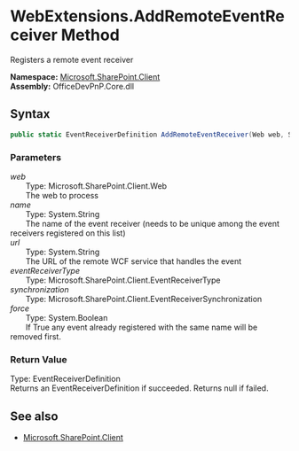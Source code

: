 # WebExtensions.AddRemoteEventReceiver Method  
Registers a remote event receiver  

**Namespace:** [Microsoft.SharePoint.Client](Microsoft.SharePoint.Client.md)  
**Assembly:** OfficeDevPnP.Core.dll  
## Syntax
```C#
public static EventReceiverDefinition AddRemoteEventReceiver(Web web, String name, String url, EventReceiverType eventReceiverType, EventReceiverSynchronization synchronization, Boolean force)
```
### Parameters
*web*  
&emsp;&emsp;Type: Microsoft.SharePoint.Client.Web  
&emsp;&emsp;The web to process  
*name*  
&emsp;&emsp;Type: System.String  
&emsp;&emsp;The name of the event receiver (needs to be unique among the event receivers registered on this list)  
*url*  
&emsp;&emsp;Type: System.String  
&emsp;&emsp;The URL of the remote WCF service that handles the event  
*eventReceiverType*  
&emsp;&emsp;Type: Microsoft.SharePoint.Client.EventReceiverType  
*synchronization*  
&emsp;&emsp;Type: Microsoft.SharePoint.Client.EventReceiverSynchronization  
*force*  
&emsp;&emsp;Type: System.Boolean  
&emsp;&emsp;If True any event already registered with the same name will be removed first.  
### Return Value
Type: EventReceiverDefinition  
Returns an EventReceiverDefinition if succeeded. Returns null if failed.

## See also
- [Microsoft.SharePoint.Client](Microsoft.SharePoint.Client.md)
